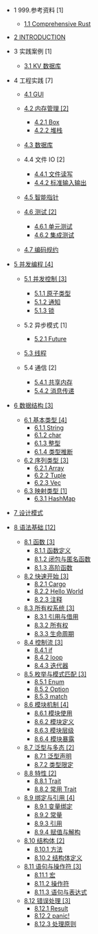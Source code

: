   - 1 999.参考资料 [1]
    - [1.1 Comprehensive Rust](/999.参考资料/Comprehensive%20Rust/README.md)
      
  - [2 INTRODUCTION](/INTRODUCTION.md)
  - 3 实践案例 [1]
    - [3.1 KV 数据库](/实践案例/KV%20数据库/README.md)
      
  - 4 工程实践 [7]
    - [4.1 GUI](/工程实践/GUI/README.md)
      
    - [4.2 内存管理 [2]](/工程实践/内存管理/README.md)
      - [4.2.1 Box](/工程实践/内存管理/Box.md)
      - [4.2.2 堆栈](/工程实践/内存管理/堆栈.md)
    - [4.3 数据库](/工程实践/数据库/README.md)
      
    - 4.4 文件 IO [2]
      - [4.4.1 文件读写](/工程实践/文件%20IO/文件读写.md)
      - [4.4.2 标准输入输出](/工程实践/文件%20IO/标准输入输出.md)
    - [4.5 智能指针](/工程实践/智能指针/README.md)
      
    - [4.6 测试 [2]](/工程实践/测试/README.md)
      - [4.6.1 单元测试](/工程实践/测试/单元测试.md)
      - [4.6.2 集成测试](/工程实践/测试/集成测试.md)
    - [4.7 编码规约](/工程实践/编码规约/README.md)
      
  - [5 并发编程 [4]](/并发编程/README.md)
    - [5.1 并发控制 [3]](/并发编程/并发控制/README.md)
      - [5.1.1 原子类型](/并发编程/并发控制/原子类型.md)
      - [5.1.2 通知](/并发编程/并发控制/通知.md)
      - [5.1.3 锁](/并发编程/并发控制/锁.md)
    - 5.2 异步模式 [1]
      - [5.2.1 Future](/并发编程/异步模式/Future.md)
    - [5.3 线程](/并发编程/线程/README.md)
      
    - 5.4 通信 [2]
      - [5.4.1 共享内存](/并发编程/通信/共享内存.md)
      - [5.4.2 消息传递](/并发编程/通信/消息传递.md)
  - [6 数据结构 [3]](/数据结构/README.md)
    - [6.1 基本类型 [4]](/数据结构/基本类型/README.md)
      - [6.1.1 String](/数据结构/基本类型/String.md)
      - [6.1.2 char](/数据结构/基本类型/char.md)
      - [6.1.3 整型](/数据结构/基本类型/整型.md)
      - [6.1.4 类型推断](/数据结构/基本类型/类型推断.md)
    - [6.2 序列类型 [3]](/数据结构/序列类型/README.md)
      - [6.2.1 Array](/数据结构/序列类型/Array.md)
      - [6.2.2 Tuple](/数据结构/序列类型/Tuple.md)
      - [6.2.3 Vec](/数据结构/序列类型/Vec.md)
    - [6.3 映射类型 [1]](/数据结构/映射类型/README.md)
      - [6.3.1 HashMap](/数据结构/映射类型/HashMap.md)
  - [7 设计模式](/设计模式/README.md)
    
  - [8 语法基础 [12]](/语法基础/README.md)
    - [8.1 函数 [3]](/语法基础/函数/README.md)
      - [8.1.1 函数定义](/语法基础/函数/函数定义.md)
      - [8.1.2 闭包与匿名函数](/语法基础/函数/闭包与匿名函数.md)
      - [8.1.3 高阶函数](/语法基础/函数/高阶函数.md)
    - [8.2 快速开始 [3]](/语法基础/快速开始/README.md)
      - [8.2.1 Cargo](/语法基础/快速开始/Cargo.md)
      - [8.2.2 Hello World](/语法基础/快速开始/Hello%20World.md)
      - [8.2.3 注释](/语法基础/快速开始/注释.md)
    - [8.3 所有权系统 [3]](/语法基础/所有权系统/README.md)
      - [8.3.1 引用与借用](/语法基础/所有权系统/引用与借用.md)
      - [8.3.2 所有权](/语法基础/所有权系统/所有权.md)
      - [8.3.3 生命周期](/语法基础/所有权系统/生命周期.md)
    - [8.4 控制流 [3]](/语法基础/控制流/README.md)
      - [8.4.1 if](/语法基础/控制流/if.md)
      - [8.4.2 loop](/语法基础/控制流/loop.md)
      - [8.4.3 迭代器](/语法基础/控制流/迭代器.md)
    - [8.5 枚举与模式匹配 [3]](/语法基础/枚举与模式匹配/README.md)
      - [8.5.1 Enum](/语法基础/枚举与模式匹配/Enum.md)
      - [8.5.2 Option](/语法基础/枚举与模式匹配/Option.md)
      - [8.5.3 match](/语法基础/枚举与模式匹配/match.md)
    - [8.6 模块机制 [4]](/语法基础/模块机制/README.md)
      - [8.6.1 模块使用](/语法基础/模块机制/模块使用.md)
      - [8.6.2 模块定义](/语法基础/模块机制/模块定义.md)
      - [8.6.3 模块层级](/语法基础/模块机制/模块层级.md)
      - [8.6.4 模块暴露](/语法基础/模块机制/模块暴露.md)
    - [8.7 泛型与多态 [2]](/语法基础/泛型与多态/README.md)
      - [8.7.1 泛型声明](/语法基础/泛型与多态/泛型声明.md)
      - [8.7.2 类型限定](/语法基础/泛型与多态/类型限定.md)
    - [8.8 特性 [2]](/语法基础/特性/README.md)
      - [8.8.1 Trait](/语法基础/特性/Trait.md)
      - [8.8.2 常用 Trait](/语法基础/特性/常用%20Trait.md)
    - [8.9 绑定与引用 [4]](/语法基础/绑定与引用/README.md)
      - [8.9.1 变量绑定](/语法基础/绑定与引用/变量绑定.md)
      - [8.9.2 常量](/语法基础/绑定与引用/常量.md)
      - [8.9.3 引用](/语法基础/绑定与引用/引用.md)
      - [8.9.4 赋值与解构](/语法基础/绑定与引用/赋值与解构.md)
    - [8.10 结构体 [2]](/语法基础/结构体/README.md)
      - [8.10.1 方法](/语法基础/结构体/方法.md)
      - [8.10.2 结构体定义](/语法基础/结构体/结构体定义.md)
    - [8.11 语句与操作符 [3]](/语法基础/语句与操作符/README.md)
      - [8.11.1 宏](/语法基础/语句与操作符/宏.md)
      - [8.11.2 操作符](/语法基础/语句与操作符/操作符.md)
      - [8.11.3 语句与表达式](/语法基础/语句与操作符/语句与表达式.md)
    - [8.12 错误处理 [3]](/语法基础/错误处理/README.md)
      - [8.12.1 Result](/语法基础/错误处理/Result.md)
      - [8.12.2 panic!](/语法基础/错误处理/panic!.md)
      - [8.12.3 处理原则](/语法基础/错误处理/处理原则.md)
